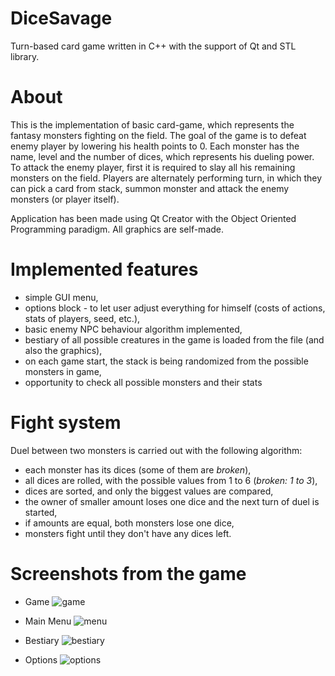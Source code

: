 # DiceSavage
Turn-based card game written in C++ with the support of Qt and STL library.

# About
This is the implementation of basic card-game, which represents the fantasy monsters fighting on the field.
The goal of the game is to defeat enemy player by lowering his health points to 0. 
Each monster has the name, level and the number of dices, which represents his dueling power. To attack the enemy player, first it is required to slay all his remaining monsters on the field.
Players are alternately performing turn, in which they can pick a card from stack, summon monster and attack the enemy monsters
(or player itself).

Application has been made using Qt Creator with the Object Oriented Programming paradigm.
All graphics are self-made.


# Implemented features
* simple GUI menu,
* options block - to let user adjust everything for himself (costs of actions, stats of players, seed, etc.),
* basic enemy NPC behaviour algorithm implemented,
* bestiary of all possible creatures in the game is loaded from the file (and also the graphics),
* on each game start, the stack is being randomized from the possible monsters in game,
* opportunity to check all possible monsters and their stats

# Fight system
Duel between two monsters is carried out with the following algorithm:
* each monster has its dices (some of them are *broken*),
* all dices are rolled, with the possible values from 1 to 6 (*broken: 1 to 3*),
* dices are sorted, and only the biggest values are compared,
* the owner of smaller amount loses one dice and the next turn of duel is started,
* if amounts are equal, both monsters lose one dice,
* monsters fight until they don't have any dices left.

# Screenshots from the game
* Game
![game](https://user-images.githubusercontent.com/38592844/61994389-ca1de900-b079-11e9-8e8e-15aa09b15e67.png)

* Main Menu
![menu](https://user-images.githubusercontent.com/38592844/61994401-0b15fd80-b07a-11e9-996c-623ab5c8ee19.png)

* Bestiary
![bestiary](https://user-images.githubusercontent.com/38592844/61994408-2aad2600-b07a-11e9-9d61-cc2c77a96760.png)

* Options
![options](https://user-images.githubusercontent.com/38592844/61994415-47495e00-b07a-11e9-82f1-bab9ad557105.png)
